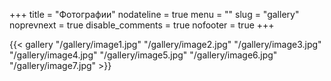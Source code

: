 +++
title = "Фотографии"
nodateline = true
menu = ""
slug = "gallery"
noprevnext = true
disable_comments = true
nofooter = true
+++

{{< gallery
    "/gallery/image1.jpg"
    "/gallery/image2.jpg"
    "/gallery/image3.jpg"
    "/gallery/image4.jpg"
    "/gallery/image5.jpg"
    "/gallery/image6.jpg"
    "/gallery/image7.jpg" >}}  